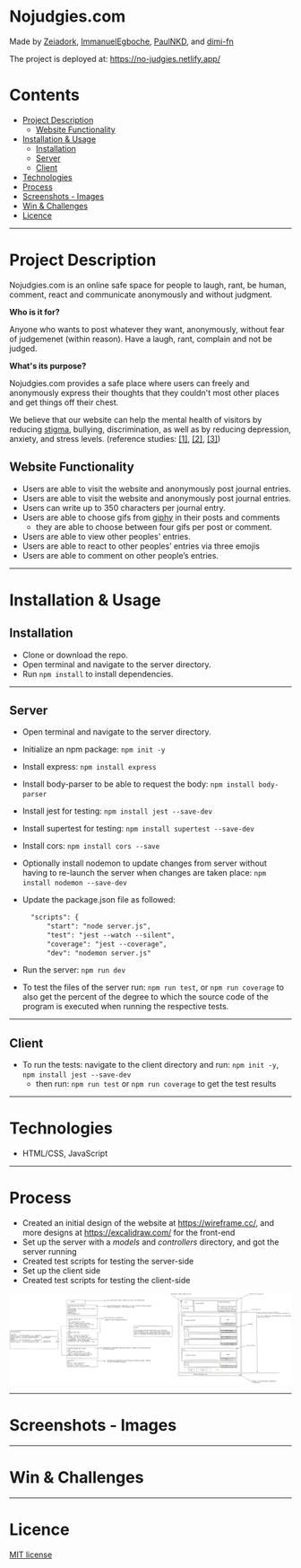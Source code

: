 # Nojudgies.com

Made by [Zeiadork](https://github.com/Zeiadork), [ImmanuelEgboche](https://github.com/ImmanuelEgboche), [PaulNKD](https://github.com/PaulNKD), and [dimi-fn](https://github.com/dimi-fn)

The project is deployed at: https://no-judgies.netlify.app/


Contents
=======================
* [Project Description](#project-description)
    * [Website Functionality](#website-functionality)
* [Installation & Usage](#installation--usage)
    * [Installation](#installation)
    * [Server](#server)
    * [Client](#client)
* [Technologies](#technologies)
* [Process](#process)
* [Screenshots - Images](#screenshots---images)
* [Win & Challenges](#win--challenges)
* [Licence](#licence)


--------

# Project Description

Nojudgies.com is an online safe space for people to laugh, rant, be human, comment, react and communicate anonymously and without judgment.

**Who is it for?**

Anyone who wants to post whatever they want, anonymously, without fear of judgemenet (within reason). Have a laugh, rant, complain and not be judged.

**What's its purpose?**

Nojudgies.com provides a safe place where users can freely and anonymously express their thoughts that they couldn't most other places and get things off their chest.

We believe that our website can help the mental health of visitors by reducing [stigma](https://www.ccmhrsb.org/stop-the-judgement), bullying, discrimination, as well as by reducing depression, anxiety, and stress levels. (reference studies: [[1]](https://www.ccmhrsb.org/stop-the-judgement), [[2]](https://www.mentalhelp.net/depression/judgmental-thinking-and-anxiety/), [[3]](https://www.ncbi.nlm.nih.gov/pmc/articles/PMC3532328/))

## Website Functionality

* Users are able to visit the website and anonymously post journal entries.
* Users are able to visit the website and anonymously post journal entries.
* Users can write up to 350 characters per journal entry.
* Users are able to choose gifs from [giphy](https://developers.giphy.com/branch/master/docs/api/#quick-start-guide) in their posts and comments
    * they are able to choose between four gifs per post or comment.
* Users are able to view other peoples' entries.
* Users are able to react to other peoples’ entries via three emojis
* Users are able to comment on other people’s entries.


-----

# Installation & Usage

## Installation

* Clone or download the repo.
* Open terminal and navigate to the server directory.
* Run `npm install` to install dependencies.

--------

## Server

* Open terminal and navigate to the server directory.
* Initialize an npm package: `npm init -y`
* Install express: `npm install express`
* Install body-parser to be able to request the body: `npm install body-parser`
* Install jest for testing: `npm install jest --save-dev`
* Install supertest for testing: `npm install supertest --save-dev`
* Install cors: `npm install cors --save`
* Optionally install nodemon to update changes from server without having to re-launch the server when changes are taken place: `npm install nodemon --save-dev`
* Update the package.json file as followed: 

        "scripts": {
            "start": "node server.js",
            "test": "jest --watch --silent",
            "coverage": "jest --coverage",
            "dev": "nodemon server.js"

* Run the server: `npm run dev`            
* To test the files of the server run: `npm run test`, or `npm run coverage` to also get the percent of the degree to which the source code of the program is executed when running the respective tests.

--------

## Client

* To run the tests: navigate to the client directory and run: `npm init -y`, `npm install jest --save-dev`
    * then run: `npm run test` or `npm run coverage` to get the test results

--------

# Technologies

* HTML/CSS, JavaScript

--------

# Process

* Created an initial design of the website at https://wireframe.cc/, and more designs at https://excalidraw.com/ for the front-end
* Set up the server with a *models* and *controllers* directory, and got the server running
* Created test scripts for testing the server-side
* Set up the client side
* Created test scripts for testing the client-side

<p align="center">
  <img src="https://github.com/dimi-fn/pidz/blob/main/client/layout.png" alt="">
</p> 

--------

# Screenshots - Images

--------

# Win & Challenges

--------

# Licence

[MIT license](https://opensource.org/licenses/mit-license.php)
